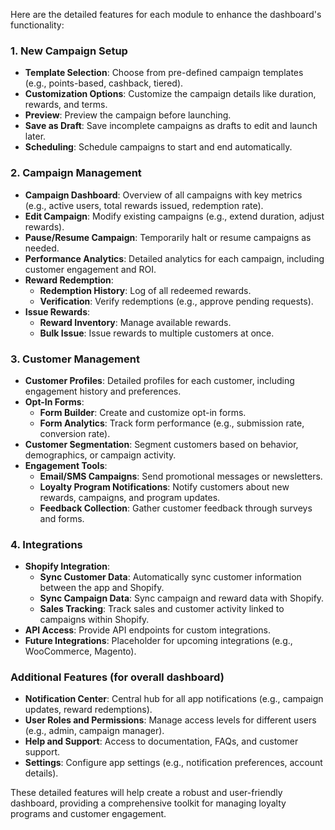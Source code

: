 Here are the detailed features for each module to enhance the dashboard's functionality:

### 1. New Campaign Setup

- **Template Selection**: Choose from pre-defined campaign templates (e.g., points-based, cashback, tiered).
- **Customization Options**: Customize the campaign details like duration, rewards, and terms.
- **Preview**: Preview the campaign before launching.
- **Save as Draft**: Save incomplete campaigns as drafts to edit and launch later.
- **Scheduling**: Schedule campaigns to start and end automatically.

### 2. Campaign Management

- **Campaign Dashboard**: Overview of all campaigns with key metrics (e.g., active users, total rewards issued, redemption rate).
- **Edit Campaign**: Modify existing campaigns (e.g., extend duration, adjust rewards).
- **Pause/Resume Campaign**: Temporarily halt or resume campaigns as needed.
- **Performance Analytics**: Detailed analytics for each campaign, including customer engagement and ROI.
- **Reward Redemption**:
  - **Redemption History**: Log of all redeemed rewards.
  - **Verification**: Verify redemptions (e.g., approve pending requests).
- **Issue Rewards**:
  - **Reward Inventory**: Manage available rewards.
  - **Bulk Issue**: Issue rewards to multiple customers at once.

### 3. Customer Management

- **Customer Profiles**: Detailed profiles for each customer, including engagement history and preferences.
- **Opt-In Forms**:
  - **Form Builder**: Create and customize opt-in forms.
  - **Form Analytics**: Track form performance (e.g., submission rate, conversion rate).
- **Customer Segmentation**: Segment customers based on behavior, demographics, or campaign activity.
- **Engagement Tools**:
  - **Email/SMS Campaigns**: Send promotional messages or newsletters.
  - **Loyalty Program Notifications**: Notify customers about new rewards, campaigns, and program updates.
  - **Feedback Collection**: Gather customer feedback through surveys and forms.

### 4. Integrations

- **Shopify Integration**:
  - **Sync Customer Data**: Automatically sync customer information between the app and Shopify.
  - **Sync Campaign Data**: Sync campaign and reward data with Shopify.
  - **Sales Tracking**: Track sales and customer activity linked to campaigns within Shopify.
- **API Access**: Provide API endpoints for custom integrations.
- **Future Integrations**: Placeholder for upcoming integrations (e.g., WooCommerce, Magento).

### Additional Features (for overall dashboard)

- **Notification Center**: Central hub for all app notifications (e.g., campaign updates, reward redemptions).
- **User Roles and Permissions**: Manage access levels for different users (e.g., admin, campaign manager).
- **Help and Support**: Access to documentation, FAQs, and customer support.
- **Settings**: Configure app settings (e.g., notification preferences, account details).

These detailed features will help create a robust and user-friendly dashboard, providing a comprehensive toolkit for managing loyalty programs and customer engagement.
